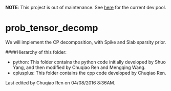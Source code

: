 **NOTE**: This project is out of maintenance. See [here](https://github.com/morrisyoung/Bayesian_prob_tensor_decomp) for the current dev pool.

# prob_tensor_decomp

We will implement the CP decomposition, with Spike and Slab sparsity prior.

####Hierarchy of this folder:
- python: This folder contains the python code initially developed by Shuo Yang, and then modified by Chuqiao Ren and Mengqing Wang.
- cplusplus: This folder contains the cpp code developed by Chuqiao Ren.

Last edited by Chuqiao Ren on 04/08/2016 8:36AM.

